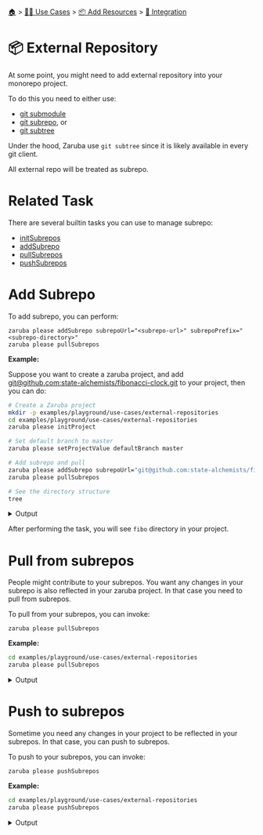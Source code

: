<!--startTocHeader-->
[🏠](../../../README.md) > [👷🏽 Use Cases](../../README.md) > [📦 Add Resources](../README.md) > [🧩 Integration](README.md)
# 📦 External Repository
<!--endTocHeader-->


At some point, you might need to add external repository into your monorepo project.

To do this you need to either use:

* [git submodule](https://git-scm.com/book/en/v2/Git-Tools-Submodules)
* [git subrepo](https://github.com/ingydotnet/git-subrepo), or
* [git subtree](https://www.atlassian.com/git/tutorials/git-subtree)

Under the hood, Zaruba use `git subtree` since it is likely available in every git client.

All external repo will be treated as subrepo.

# Related Task

There are several builtin tasks you can use to manage subrepo:

* [initSubrepos](../../../core-tasks/initSubrepos.md)
* [addSubrepo](../../../core-tasks/addSubrepo.md)
* [pullSubrepos](../../../core-tasks/pullSubrepos.md)
* [pushSubrepos](../../../core-tasks/pushSubrepos.md)


# Add Subrepo

To add subrepo, you can perform:

```
zaruba please addSubrepo subrepoUrl="<subrepo-url>" subrepoPrefix="<subrepo-directory>" 
zaruba please pullSubrepos 

```

__Example:__

Suppose you want to create a zaruba project, and add [git@github.com:state-alchemists/fibonacci-clock.git](https://github.com/state-alchemists/fibonacci-clock) to your project, then you can do:

<!--startCode-->
```bash
# Create a Zaruba project
mkdir -p examples/playground/use-cases/external-repositories
cd examples/playground/use-cases/external-repositories
zaruba please initProject

# Set default branch to master
zaruba please setProjectValue defaultBranch master

# Add subrepo and pull
zaruba please addSubrepo subrepoUrl="git@github.com:state-alchemists/fibonacci-clock.git" subrepoPrefix="fibo" 
zaruba please pullSubrepos 

# See the directory structure
tree
```
 
<details>
<summary>Output</summary>
 
```````
💀 🔎 Job Starting...
         Elapsed Time: 1.705µs
         Current Time: 09:32:56
💀 🏁 Run 🚧 'initProject' command on /home/gofrendi/zaruba/docs/examples/playground/use-cases/external-repositories
💀    🚀 initProject          🚧 09:32:56.153 Initialized empty Git repository in /home/gofrendi/zaruba/docs/examples/playground/use-cases/external-repositories/.git/
💀    🚀 initProject          🚧 09:32:56.158 🎉🎉🎉
💀    🚀 initProject          🚧 09:32:56.158 Project created
💀 🎉 Successfully running 🚧 'initProject' command
💀 🔎 Job Running...
         Elapsed Time: 115.411847ms
         Current Time: 09:32:56
💀 🎉 🎉🎉🎉🎉🎉🎉🎉🎉🎉🎉🎉
💀 🎉 Job Complete!!! 🎉🎉🎉
💀 🔥 Terminating
💀 🔎 Job Ended...
         Elapsed Time: 316.038848ms
         Current Time: 09:32:56
zaruba please initProject  
zaruba please setProjectValue defaultBranch master -e '/home/gofrendi/zaruba/docs/examples/playground/use-cases/external-repositories/.env' -v '/home/gofrendi/zaruba/docs/examples/playground/use-cases/external-repositories/default.values.yaml'
🔥 Command   : zaruba please
🔥 Arguments : ["setProjectValue","defaultBranch","master"]
🔥 Stderr    : value of input variable 'variableName' does not match '^.+$': 
💀 🔎 Job Starting...
         Elapsed Time: 1.946µs
         Current Time: 09:32:56
💀 🏁 Run 🔎 'zrbIsProject' command on /home/gofrendi/zaruba/docs/examples/playground/use-cases/external-repositories
💀    🚀 zrbIsProject         🔎 09:32:56.841 Current directory is a valid zaruba project
💀 🎉 Successfully running 🔎 'zrbIsProject' command
💀 🏁 Run 🥂 'addSubrepo' command on /home/gofrendi/zaruba/docs/examples/playground/use-cases/external-repositories
💀    🚀 addSubrepo           🥂 09:32:56.96  🎉🎉🎉
💀    🚀 addSubrepo           🥂 09:32:56.96  Subrepo fibo has been added
💀 🎉 Successfully running 🥂 'addSubrepo' command
💀 🔎 Job Running...
         Elapsed Time: 226.810848ms
         Current Time: 09:32:57
💀 🎉 🎉🎉🎉🎉🎉🎉🎉🎉🎉🎉🎉
💀 🎉 Job Complete!!! 🎉🎉🎉
💀 🔥 Terminating
💀 🔎 Job Ended...
         Elapsed Time: 428.006965ms
         Current Time: 09:32:57
zaruba please addSubrepo -e '/home/gofrendi/zaruba/docs/examples/playground/use-cases/external-repositories/.env' -v 'subrepoUrl=git@github.com:state-alchemists/fibonacci-clock.git' -v 'subrepoPrefix=fibo' -v '/home/gofrendi/zaruba/docs/examples/playground/use-cases/external-repositories/default.values.yaml'
💀 🔎 Job Starting...
         Elapsed Time: 1.265µs
         Current Time: 09:32:57
💀 🏁 Run 🔎 'zrbIsProject' command on /home/gofrendi/zaruba/docs/examples/playground/use-cases/external-repositories
💀    🚀 zrbIsProject         🔎 09:32:57.434 Current directory is a valid zaruba project
💀 🏁 Run 🔍 'zrbIsValidSubrepos' command on /home/gofrendi/zaruba/docs/examples/playground/use-cases/external-repositories
💀    🚀 zrbIsValidSubrepos   🔍 09:32:57.437 All Subrepos are valid
💀 🎉 Successfully running 🔎 'zrbIsProject' command
💀 🎉 Successfully running 🔍 'zrbIsValidSubrepos' command
💀 🏁 Run 📦 'initSubrepos' command on /home/gofrendi/zaruba/docs/examples/playground/use-cases/external-repositories
💀    🚀 initSubrepos         📦 09:32:57.696 fibo origin is not exist
💀    🚀 initSubrepos         📦 09:32:57.714 [master (root-commit) b673ac5] 💀 Save works before pulling from git@github.com:state-alchemists/fibonacci-clock.git
💀    🚀 initSubrepos         📦 09:32:57.714  3 files changed, 92 insertions(+)
💀    🚀 initSubrepos         📦 09:32:57.715  create mode 100644 .gitignore
💀    🚀 initSubrepos         📦 09:32:57.715  create mode 100644 default.values.yaml
💀    🚀 initSubrepos         📦 09:32:57.715  create mode 100644 index.zaruba.yaml
💀    🚀 initSubrepos         📦 09:32:57.741 git fetch fibo master
💀 🔥 🚀 initSubrepos         📦 09:33:01.966 warning: no common commits
💀 🔥 🚀 initSubrepos         📦 09:33:02.433 From github.com:state-alchemists/fibonacci-clock
💀 🔥 🚀 initSubrepos         📦 09:33:02.433  * branch            master     -> FETCH_HEAD
💀 🔥 🚀 initSubrepos         📦 09:33:02.433  * [new branch]      master     -> fibo/master
💀 🔥 🚀 initSubrepos         📦 09:33:02.451 Added dir 'fibo'
💀 🔥 🚀 initSubrepos         📦 09:33:06.11  From github.com:state-alchemists/fibonacci-clock
💀 🔥 🚀 initSubrepos         📦 09:33:06.11   * branch            master     -> FETCH_HEAD
💀 🔥 🚀 initSubrepos         📦 09:33:10.37  From github.com:state-alchemists/fibonacci-clock
💀 🔥 🚀 initSubrepos         📦 09:33:10.37   * branch            master     -> FETCH_HEAD
💀    🚀 initSubrepos         📦 09:33:10.763 Already up to date.
💀    🚀 initSubrepos         📦 09:33:10.763 🎉🎉🎉
💀    🚀 initSubrepos         📦 09:33:10.763 Subrepos Initialized
💀 🎉 Successfully running 📦 'initSubrepos' command
💀 🏁 Run 🔽 'pullSubrepos' command on /home/gofrendi/zaruba/docs/examples/playground/use-cases/external-repositories
💀    🚀 pullSubrepos         🔽 09:33:10.882 On branch master
💀    🚀 pullSubrepos         🔽 09:33:10.882 nothing to commit, working tree clean
💀 🔥 🚀 pullSubrepos         🔽 09:33:13.567 From github.com:state-alchemists/fibonacci-clock
💀 🔥 🚀 pullSubrepos         🔽 09:33:13.567  * branch            master     -> FETCH_HEAD
💀    🚀 pullSubrepos         🔽 09:33:13.821 Already up to date.
💀    🚀 pullSubrepos         🔽 09:33:13.821 🎉🎉🎉
💀    🚀 pullSubrepos         🔽 09:33:13.821 Subrepos pulled
💀 🎉 Successfully running 🔽 'pullSubrepos' command
💀 🔎 Job Running...
         Elapsed Time: 16.495287762s
         Current Time: 09:33:13
💀 🎉 🎉🎉🎉🎉🎉🎉🎉🎉🎉🎉🎉
💀 🎉 Job Complete!!! 🎉🎉🎉
💀 🔥 Terminating
💀 🔎 Job Ended...
         Elapsed Time: 16.696917375s
         Current Time: 09:33:14
zaruba please pullSubrepos -e '/home/gofrendi/zaruba/docs/examples/playground/use-cases/external-repositories/.env' -v '/home/gofrendi/zaruba/docs/examples/playground/use-cases/external-repositories/default.values.yaml'
.
├── default.values.yaml
├── fibo
│   ├── Dockerfile
│   ├── README.md
│   ├── bootstrap.unity.css
│   ├── index.css
│   ├── index.html
│   ├── index.js
│   ├── jquery.js
│   ├── sample.env
│   └── start.sh
├── index.zaruba.yaml
└── log.zaruba.csv

1 directory, 12 files
```````
</details>
<!--endCode-->

After performing the task, you will see `fibo` directory in your project.

# Pull from subrepos

People might contribute to your subrepos. You want any changes in your subrepo is also reflected in your zaruba project. In that case you need to pull from subrepos.

To pull from your subrepos, you can invoke:

```
zaruba please pullSubrepos
```

__Example:__

<!--startCode-->
```bash
cd examples/playground/use-cases/external-repositories
zaruba please pullSubrepos
```
 
<details>
<summary>Output</summary>
 
```````
💀 🔎 Job Starting...
         Elapsed Time: 1.173µs
         Current Time: 09:33:14
💀 🏁 Run 🔎 'zrbIsProject' command on /home/gofrendi/zaruba/docs/examples/playground/use-cases/external-repositories
💀 🏁 Run 🔍 'zrbIsValidSubrepos' command on /home/gofrendi/zaruba/docs/examples/playground/use-cases/external-repositories
💀    🚀 zrbIsProject         🔎 09:33:14.295 Current directory is a valid zaruba project
💀    🚀 zrbIsValidSubrepos   🔍 09:33:14.295 All Subrepos are valid
💀 🎉 Successfully running 🔍 'zrbIsValidSubrepos' command
💀 🎉 Successfully running 🔎 'zrbIsProject' command
💀 🏁 Run 📦 'initSubrepos' command on /home/gofrendi/zaruba/docs/examples/playground/use-cases/external-repositories
💀    🚀 initSubrepos         📦 09:33:14.557 🎉🎉🎉
💀    🚀 initSubrepos         📦 09:33:14.557 Subrepos Initialized
💀 🎉 Successfully running 📦 'initSubrepos' command
💀 🏁 Run 🔽 'pullSubrepos' command on /home/gofrendi/zaruba/docs/examples/playground/use-cases/external-repositories
💀    🚀 pullSubrepos         🔽 09:33:14.682 On branch master
💀    🚀 pullSubrepos         🔽 09:33:14.682 nothing to commit, working tree clean
💀 🔥 🚀 pullSubrepos         🔽 09:33:19.956 From github.com:state-alchemists/fibonacci-clock
💀 🔥 🚀 pullSubrepos         🔽 09:33:19.956  * branch            master     -> FETCH_HEAD
💀    🚀 pullSubrepos         🔽 09:33:20.488 Already up to date.
💀    🚀 pullSubrepos         🔽 09:33:20.488 🎉🎉🎉
💀    🚀 pullSubrepos         🔽 09:33:20.488 Subrepos pulled
💀 🎉 Successfully running 🔽 'pullSubrepos' command
💀 🔎 Job Running...
         Elapsed Time: 6.299372084s
         Current Time: 09:33:20
💀 🎉 🎉🎉🎉🎉🎉🎉🎉🎉🎉🎉🎉
💀 🎉 Job Complete!!! 🎉🎉🎉
💀 🔥 Terminating
💀 🔎 Job Ended...
         Elapsed Time: 6.500796144s
         Current Time: 09:33:20
zaruba please pullSubrepos -e '/home/gofrendi/zaruba/docs/examples/playground/use-cases/external-repositories/.env' -v '/home/gofrendi/zaruba/docs/examples/playground/use-cases/external-repositories/default.values.yaml'
```````
</details>
<!--endCode-->

# Push to subrepos

Sometime you need any changes in your project to be reflected in your subrepos. In that case, you can push to subrepos.

To push to your subrepos, you can invoke:

```
zaruba please pushSubrepos
```

__Example:__

<!--startCode-->
```bash
cd examples/playground/use-cases/external-repositories
zaruba please pushSubrepos
```
 
<details>
<summary>Output</summary>
 
```````
💀 🔎 Job Starting...
         Elapsed Time: 1.345µs
         Current Time: 09:33:20
💀 🏁 Run 🔎 'zrbIsProject' command on /home/gofrendi/zaruba/docs/examples/playground/use-cases/external-repositories
💀 🏁 Run 🔍 'zrbIsValidSubrepos' command on /home/gofrendi/zaruba/docs/examples/playground/use-cases/external-repositories
💀 🏁 Run 🔗 'updateProjectLinks' command on /home/gofrendi/zaruba/docs/examples/playground/use-cases/external-repositories
💀    🚀 zrbIsProject         🔎 09:33:20.961 Current directory is a valid zaruba project
💀    🚀 updateProjectLinks   🔗 09:33:20.961 🎉🎉🎉
💀    🚀 updateProjectLinks   🔗 09:33:20.961 Links updated
💀    🚀 zrbIsValidSubrepos   🔍 09:33:20.962 All Subrepos are valid
💀 🎉 Successfully running 🔗 'updateProjectLinks' command
💀 🎉 Successfully running 🔎 'zrbIsProject' command
💀 🎉 Successfully running 🔍 'zrbIsValidSubrepos' command
💀 🏁 Run 📦 'initSubrepos' command on /home/gofrendi/zaruba/docs/examples/playground/use-cases/external-repositories
💀    🚀 initSubrepos         📦 09:33:21.22  🎉🎉🎉
💀    🚀 initSubrepos         📦 09:33:21.22  Subrepos Initialized
💀 🎉 Successfully running 📦 'initSubrepos' command
💀 🏁 Run 🔼 'pushSubrepos' command on /home/gofrendi/zaruba/docs/examples/playground/use-cases/external-repositories
💀    🚀 pushSubrepos         🔼 09:33:21.336 On branch master
💀    🚀 pushSubrepos         🔼 09:33:21.336 nothing to commit, working tree clean
💀    🚀 pushSubrepos         🔼 09:33:21.347 git push using:  fibo master
💀 🔥 🚀 pushSubrepos         🔼 09:33:27.527 1/3 (0) [0]2/3 (0) [0]3/3 (0) [0]3/3 (1) [1]3/3 (1) [2]Everything up-to-date
💀    🚀 pushSubrepos         🔼 09:33:27.528 🎉🎉🎉
💀    🚀 pushSubrepos         🔼 09:33:27.528 Subrepos pushed
💀 🎉 Successfully running 🔼 'pushSubrepos' command
💀 🔎 Job Running...
         Elapsed Time: 6.675039961s
         Current Time: 09:33:27
💀 🎉 🎉🎉🎉🎉🎉🎉🎉🎉🎉🎉🎉
💀 🎉 Job Complete!!! 🎉🎉🎉
💀 🔥 Terminating
💀 🔎 Job Ended...
         Elapsed Time: 6.875505066s
         Current Time: 09:33:27
zaruba please pushSubrepos -e '/home/gofrendi/zaruba/docs/examples/playground/use-cases/external-repositories/.env' -v '/home/gofrendi/zaruba/docs/examples/playground/use-cases/external-repositories/default.values.yaml'
```````
</details>
<!--endCode-->


<!--startTocSubTopic-->
<!--endTocSubTopic-->